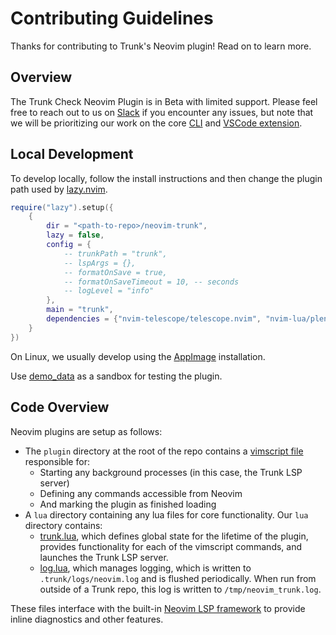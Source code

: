 # Contributing Guidelines

Thanks for contributing to Trunk's Neovim plugin! Read on to learn more.

## Overview

The Trunk Check Neovim Plugin is in Beta with limited support. Please feel free to reach out to us
on [Slack](https://slack.trunk.io) if you encounter any issues, but note that we will be
prioritizing our work on the core [CLI](https://docs.trunk.io/cli) and
[VSCode extension](https://marketplace.visualstudio.com/items?itemName=Trunk.io).

## Local Development

To develop locally, follow the install instructions and then change the plugin path used by
[lazy.nvim](https://github.com/folke/lazy.nvim).

```lua
require("lazy").setup({
	{
		dir = "<path-to-repo>/neovim-trunk",
		lazy = false,
		config = {
			-- trunkPath = "trunk",
			-- lspArgs = {},
			-- formatOnSave = true,
			-- formatOnSaveTimeout = 10, -- seconds
			-- logLevel = "info"
		},
		main = "trunk",
		dependencies = {"nvim-telescope/telescope.nvim", "nvim-lua/plenary.nvim"}
	}
})
```

On Linux, we usually develop using the
[AppImage](https://github.com/neovim/neovim/wiki/Installing-Neovim#appimage-universal-linux-package)
installation.

Use [demo_data](demo_data) as a sandbox for testing the plugin.

## Code Overview

Neovim plugins are setup as follows:

- The `plugin` directory at the root of the repo contains a [vimscript file](plugin/trunk.vim)
  responsible for:
  - Starting any background processes (in this case, the Trunk LSP server)
  - Defining any commands accessible from Neovim
  - And marking the plugin as finished loading
- A `lua` directory containing any lua files for core functionality. Our `lua` directory contains:
  - [trunk.lua](lua/trunk.lua), which defines global state for the lifetime of the plugin, provides
    functionality for each of the vimscript commands, and launches the Trunk LSP server.
  - [log.lua](lua/log.lua), which manages logging, which is written to `.trunk/logs/neovim.log` and
    is flushed periodically. When run from outside of a Trunk repo, this log is written to
    `/tmp/neovim_trunk.log`.

These files interface with the built-in [Neovim LSP framework](https://neovim.io/doc/user/lsp.html)
to provide inline diagnostics and other features.
